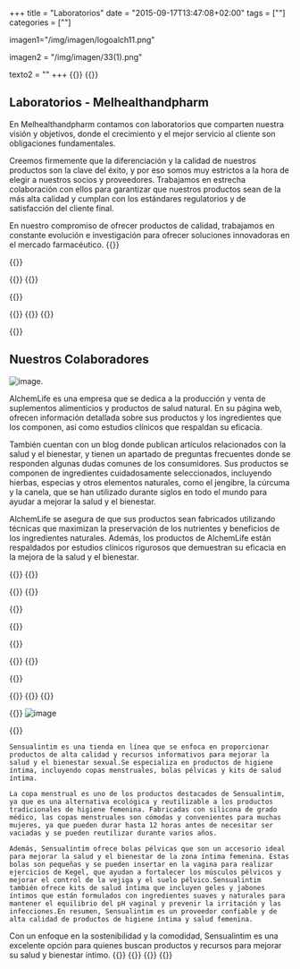 +++
title = "Laboratorios"
date = "2015-09-17T13:47:08+02:00"
tags = [""]
categories = [""]

imagen1="/img/imagen/logoalch11.png"


imagen2 = "/img/imagen/33(1).png"

texto2 = ""
+++
{{<tex sty="sans-serif">}}
{{<markdown>}}
## Laboratorios - Melhealthandpharm

En Melhealthandpharm contamos con laboratorios que comparten nuestra visión y objetivos, donde el crecimiento y el mejor servicio al cliente son obligaciones fundamentales.

Creemos firmemente que la diferenciación y la calidad de nuestros productos son la clave del éxito, y por eso somos muy estrictos a la hora de elegir a nuestros socios y proveedores. Trabajamos en estrecha colaboración con ellos para garantizar que nuestros productos sean de la más alta calidad y cumplan con los estándares regulatorios y de satisfacción del cliente final.

En nuestro compromiso de ofrecer productos de calidad, trabajamos en constante evolución e investigación para ofrecer soluciones innovadoras en el mercado farmacéutico.
{{</markdown>}}

{{</tex>}}


{{<content>}}
  {{<row>}}
   
   {{<cols col="col-xs-3 col-sm-3 text-center" >}}

   {{</cols>}}
   {{<cols col="col-xs-3 col-sm-6 text-center" >}}
    {{<tex sty="sans-serif">}}

   {{<markdown>}}

   ## Nuestros Colaboradores


   ![image](/img/clients/logoalch111.png).

   AlchemLife es una empresa que se dedica a la producción y venta de suplementos alimenticios y productos de salud natural. En su página web, ofrecen información detallada sobre sus productos y los ingredientes que los componen, así como estudios clínicos que respaldan su eficacia.

   También cuentan con un blog donde publican artículos relacionados con la salud y el bienestar, y tienen un apartado de preguntas frecuentes donde se responden algunas dudas comunes de los consumidores. Sus productos se componen de ingredientes cuidadosamente seleccionados, incluyendo hierbas, especias y otros elementos naturales, como el jengibre, la cúrcuma y la canela, que se han utilizado durante siglos en todo el mundo para ayudar a mejorar la salud y el bienestar.

   AlchemLife se asegura de que sus productos sean fabricados utilizando técnicas que maximizan la preservación de los nutrientes y beneficios de los ingredientes naturales. Además, los productos de AlchemLife están respaldados por estudios clínicos rigurosos que demuestran su eficacia en la mejora de la salud y el bienestar.
   
   {{</markdown>}}
   {{</tex>}}

   {{</cols>}}
      {{<cols col="col-xs-3 col-sm-4 text-center" >}}

   {{</cols>}}
  
  {{</row>}}
  
{{</content>}}

{{<content>}}
  {{<row>}}
   
   {{<cols col="col-xs-31 col-sm-3 text-center" >}}

   {{</cols>}}
   {{<cols col="col-xs-31 col-sm-6 text-center">}}
  {{<tex sty="sans-serif">}}


  {{<markdown>}}
  ![image](/img/clients/333(1).png)
   
   {{</markdown>}} 
   
    

    Sensualintim es una tienda en línea que se enfoca en proporcionar productos de alta calidad y recursos informativos para mejorar la salud y el bienestar sexual.Se especializa en productos de higiene íntima, incluyendo copas menstruales, bolas pélvicas y kits de salud íntima.
    
    La copa menstrual es uno de los productos destacados de Sensualintim, ya que es una alternativa ecológica y reutilizable a los productos tradicionales de higiene femenina. Fabricadas con silicona de grado médico, las copas menstruales son cómodas y convenientes para muchas mujeres, ya que pueden durar hasta 12 horas antes de necesitar ser vaciadas y se pueden reutilizar durante varios años.

    Además, Sensualintim ofrece bolas pélvicas que son un accesorio ideal para mejorar la salud y el bienestar de la zona íntima femenina. Estas bolas son pequeñas y se pueden insertar en la vagina para realizar ejercicios de Kegel, que ayudan a fortalecer los músculos pélvicos y mejorar el control de la vejiga y el suelo pélvico.Sensualintim también ofrece kits de salud íntima que incluyen geles y jabones íntimos que están formulados con ingredientes suaves y naturales para mantener el equilibrio del pH vaginal y prevenir la irritación y las infecciones.En resumen, Sensualintim es un proveedor confiable y de alta calidad de productos de higiene íntima y salud femenina. 

   Con un enfoque en la sostenibilidad y la comodidad, Sensualintim es una excelente opción para quienes buscan productos y recursos para mejorar su salud y bienestar íntimo.
   {{</tex>}}
   {{</cols>}}
  {{</row>}}
{{</content>}}





  
